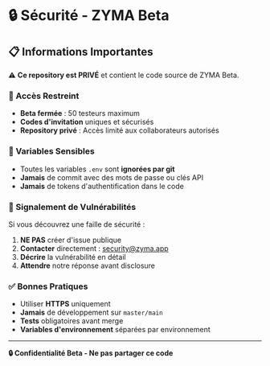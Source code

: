 # 🔒 Sécurité - ZYMA Beta

## 📋 Informations Importantes

⚠️ **Ce repository est PRIVÉ** et contient le code source de ZYMA Beta.

### 🎯 Accès Restreint
- **Beta fermée** : 50 testeurs maximum
- **Codes d'invitation** uniques et sécurisés
- **Repository privé** : Accès limité aux collaborateurs autorisés

### 🔐 Variables Sensibles
- Toutes les variables `.env` sont **ignorées par git**
- **Jamais** de commit avec des mots de passe ou clés API
- **Jamais** de tokens d'authentification dans le code

### 🚨 Signalement de Vulnérabilités
Si vous découvrez une faille de sécurité :
1. **NE PAS** créer d'issue publique
2. **Contacter** directement : security@zyma.app
3. **Décrire** la vulnérabilité en détail
4. **Attendre** notre réponse avant disclosure

### ✅ Bonnes Pratiques
- Utiliser **HTTPS** uniquement
- **Jamais** de développement sur `master/main`
- **Tests** obligatoires avant merge
- **Variables d'environnement** séparées par environnement

---

**🔒 Confidentialité Beta - Ne pas partager ce code** 